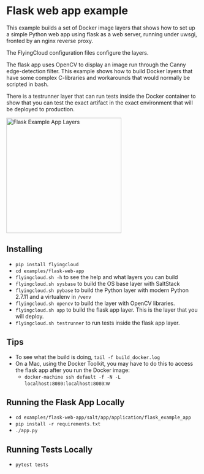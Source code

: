 # Flask web app example

This example builds a set of Docker image layers that shows how
to set up a simple Python web app using flask as a web server,
running under uwsgi, fronted by an nginx reverse proxy.

The FlyingCloud configuration files configure the layers.

The flask app uses OpenCV to display an image run through the Canny
edge-detection filter. This example shows how to build Docker layers
that have some complex C-libraries and workarounds that would
normally be scripted in bash.

There is a testrunner layer that can run tests inside the Docker
container to show that you can test the exact artifact in the exact
environment that will be deployed to production.

<img src="https://raw.githubusercontent.com/cookbrite/flyingcloud/feature/documentation-improvements-1/examples/flask-web-app/flask_example_app_layers.png" width="300px" alt="Flask Example App Layers">

## Installing

* `pip install flyingcloud`
* `cd examples/flask-web-app`
* `flyingcloud.sh -h` to see the help and what layers you can build
* `flyingcloud.sh sysbase` to build the OS base layer with SaltStack
* `flyingcloud.sh pybase` to build the Python layer with modern Python 2.7.11 and a virtualenv in `/venv`
* `flyingcloud.sh opencv` to build the layer with OpenCV libraries.
* `flyingcloud.sh app` to build the flask app layer. This is the layer that you will deploy.
* `flyingcloud.sh testrunner` to run tests inside the flask app layer.

## Tips

* To see what the build is doing, `tail -f build_docker.log`
* On a Mac, using the Docker Toolkit, you may have to do this to 
  access the flask app after you run the Docker image:
  * `docker-machine ssh default -f -N -L localhost:8080:localhost:8080`:w
  
  
## Running the Flask App Locally

* `cd examples/flask-web-app/salt/app/application/flask_example_app`
* `pip install -r requirements.txt`
* `./app.py`

## Running Tests Locally

* `pytest tests`